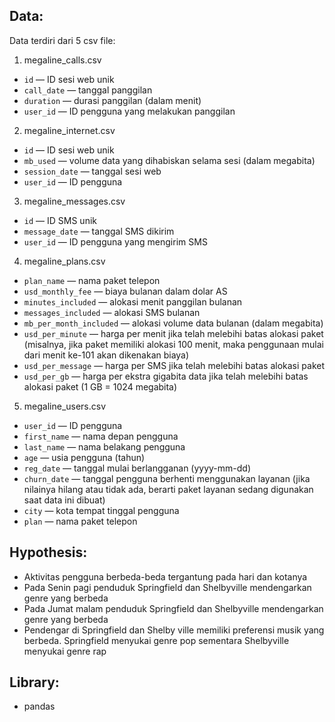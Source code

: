 ## Data:

Data terdiri dari 5 csv file:
1. megaline_calls.csv
  - `id` — ID sesi web unik
  - `call_date` — tanggal panggilan
  - `duration` — durasi panggilan (dalam menit)
  - `user_id` — ID pengguna yang melakukan panggilan
2. megaline_internet.csv
  - `id` — ID sesi web unik
  - `mb_used` — volume data yang dihabiskan selama sesi (dalam megabita)
  - `session_date` — tanggal sesi web
  - `user_id` — ID pengguna
3. megaline_messages.csv
  - `id` — ID SMS unik
  - `message_date` — tanggal SMS dikirim
  - `user_id` — ID pengguna yang mengirim SMS
4. megaline_plans.csv
  - `plan_name` — nama paket telepon
  - `usd_monthly_fee` — biaya bulanan dalam dolar AS
  - `minutes_included` — alokasi menit panggilan bulanan
  - `messages_included` — alokasi SMS bulanan
  - `mb_per_month_included` — alokasi volume data bulanan (dalam megabita)
  - `usd_per_minute` — harga per menit jika telah melebihi batas alokasi paket (misalnya, jika paket memiliki alokasi 100 menit, maka penggunaan mulai dari menit ke-101 akan dikenakan biaya)
  - `usd_per_message` — harga per SMS jika telah melebihi batas alokasi paket
  - `usd_per_gb` — harga per ekstra gigabita data jika telah melebihi batas alokasi paket (1 GB = 1024 megabita)
5. megaline_users.csv
  - `user_id` — ID pengguna
  - `first_name` — nama depan pengguna
  - `last_name` — nama belakang pengguna
  - `age` — usia pengguna (tahun)
  - `reg_date` — tanggal mulai berlangganan (yyyy-mm-dd)
  - `churn_date` — tanggal pengguna berhenti menggunakan layanan (jika nilainya hilang atau tidak ada, berarti paket layanan sedang digunakan saat data ini dibuat)
  - `city` — kota tempat tinggal pengguna
  - `plan` — nama paket telepon


## Hypothesis:

- Aktivitas pengguna berbeda-beda tergantung pada hari dan kotanya
- Pada Senin pagi penduduk Springfield dan Shelbyville mendengarkan genre yang berbeda
- Pada Jumat malam penduduk Springfield dan Shelbyville mendengarkan genre yang berbeda
- Pendengar di Springfield dan Shelby ville memiliki preferensi musik yang berbeda. Springfield menyukai genre pop sementara Shelbyville menyukai genre rap

## Library:

- pandas
